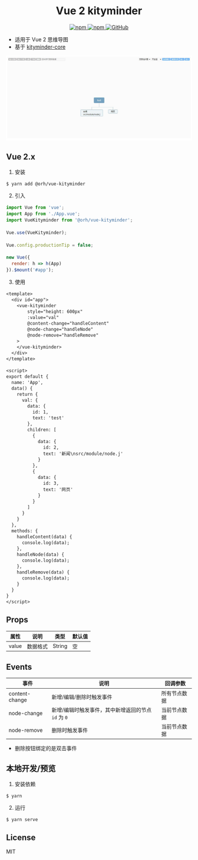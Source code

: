 <h1 align="center">
    Vue 2 kityminder
</h1>

<p align="center">
    <a href="https://www.npmjs.com/package/@orh/vue-kityminder">
        <img alt="npm" src="https://img.shields.io/npm/v/@orh/vue-kityminder?color=ea2039">
    </a>
    <a href="https://www.npmjs.com/package/@orh/vue-kityminder">
        <img alt="npm" src="https://img.shields.io/npm/dt/@orh/vue-kityminder?color=ea2039">
    </a>
    <a href="https://github.com/ouronghuang/vue-kityminder">
        <img alt="GitHub" src="https://img.shields.io/github/license/ouronghuang/vue-kityminder">
    </a>
</p>

* 适用于 Vue 2 思维导图
* 基于 [kityminder-core](https://github.com/fex-team/kityminder-core)

![demo](./demo.jpg)

## Vue 2.x

1. 安装

```bash
$ yarn add @orh/vue-kityminder
```

2. 引入

```javascript
import Vue from 'vue';
import App from './App.vue';
import VueKityminder from '@orh/vue-kityminder';

Vue.use(VueKityminder);

Vue.config.productionTip = false;

new Vue({
  render: h => h(App)
}).$mount('#app');
```

3. 使用

```vue
<template>
  <div id="app">
    <vue-kityminder
        style="height: 600px"
        :value="val"
        @content-change="handleContent"
        @node-change="handleNode"
        @node-remove="handleRemove"
    >
    </vue-kityminder>
  </div>
</template>

<script>
export default {
  name: 'App',
  data() {
    return {
      val: {
        data: {
          id: 1,
          text: 'test'
        },
        children: [
          {
            data: {
              id: 2,
              text: '新闻\nsrc/module/node.j'
            }
          },
          {
            data: {
              id: 3,
              text: '网页'
            }
          }
        ]
      }
    }
  },
  methods: {
    handleContent(data) {
      console.log(data);
    },
    handleNode(data) {
      console.log(data);
    },
    handleRemove(data) {
      console.log(data);
    }
  }
}
</script>
```

## Props

| 属性 | 说明 | 类型 | 默认值 |
| --- | --- | --- | --- |
| value | 数据格式 | String | 空 |

## Events

| 事件 | 说明 | 回调参数 |
| --- | --- | --- |
| content-change | 新增/编辑/删除时触发事件 | 所有节点数据 |
| node-change | 新增/编辑时触发事件，其中新增返回的节点 `id` 为 `0` | 当前节点数据 |
| node-remove | 删除时触发事件 | 当前节点数据 |

* 删除按钮绑定的是双击事件

## 本地开发/预览

1. 安装依赖

```
$ yarn
```

2. 运行

```
$ yarn serve
```

## License

MIT
